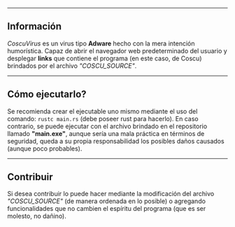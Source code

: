 
---
## Información

*CoscuVirus* es un virus tipo **Adware** hecho con la mera intención humorística.
Capaz de abrir el navegador web predeterminado del usuario y desplegar **links** que contiene el programa (en este caso, de Coscu) brindados por el archivo *"COSCU_SOURCE"*.

---
## Cómo ejecutarlo?

Se recomienda crear el ejecutable uno mismo mediante el uso del comando:
`rustc main.rs` (debe poseer rust para hacerlo).
En caso contrario, se puede ejecutar con el archivo brindado en el repositorio llamado **"main.exe"**, aunque sería una mala práctica en términos de seguridad, queda a su propia responsabilidad los posibles daños causados (aunque poco probables).

---
## Contribuir

Si desea contribuir lo puede hacer mediante la modificación del archivo *"COSCU_SOURCE"* (de manera ordenada en lo posible) o agregando funcionalidades que no cambien el espíritu del programa (que es ser molesto, no dañino).